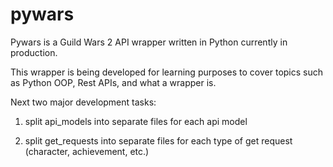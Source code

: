 # pywars
Pywars is a Guild Wars 2 API wrapper written in Python currently in production.

This wrapper is being developed for learning purposes to cover topics such as Python OOP, Rest APIs, and what a wrapper is.

Next two major development tasks:

1. split api_models into separate files for each api model

2. split get_requests into separate files for each type of get request (character, achievement, etc.)
